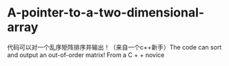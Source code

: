 # A-pointer-to-a-two-dimensional-array
代码可以对一个乱序矩阵排序并输出！（来自一个c++新手）The code can sort and output an out-of-order matrix! From a C + + novice
